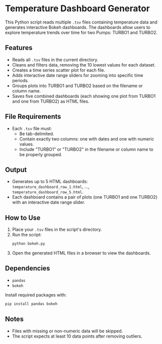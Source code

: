 # Temperature Dashboard Generator

This Python script reads multiple `.tsv` files containing temperature data and generates interactive Bokeh dashboards. The dashboards allow users to explore temperature trends over time for two Pumps: TURBO1 and TURBO2.

## Features

- Reads all `.tsv` files in the current directory.
- Cleans and filters data, removing the 10 lowest values for each dataset.
- Creates a time series scatter plot for each file.
- Adds interactive date range sliders for zooming into specific time periods.
- Groups plots into TURBO1 and TURBO2 based on the filename or column name.
- Saves five combined dashboards (each showing one plot from TURBO1 and one from TURBO2) as HTML files.

## File Requirements

- Each `.tsv` file must:
  - Be tab-delimited.
  - Contain exactly two columns: one with dates and one with numeric values.
  - Include "TURBO1" or "TURBO2" in the filename or column name to be properly grouped.

## Output

- Generates up to 5 HTML dashboards: `temperature_dashboard_row_1.html`, ..., `temperature_dashboard_row_5.html`.
- Each dashboard contains a pair of plots (one TURBO1 and one TURBO2) with an interactive date range slider.

## How to Use

1. Place your `.tsv` files in the script's directory.
2. Run the script:
   ```bash
   python bokeh.py
   ```
3. Open the generated HTML files in a browser to view the dashboards.

## Dependencies

- `pandas`
- `bokeh`

Install required packages with:
```bash
pip install pandas bokeh
```

## Notes

- Files with missing or non-numeric data will be skipped.
- The script expects at least 10 data points after removing outliers.
